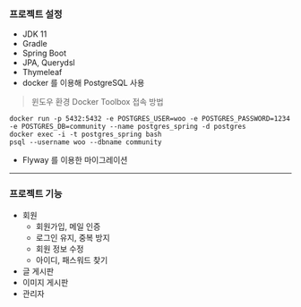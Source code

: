 ### 프로젝트 설정
- JDK 11
- Gradle
- Spring Boot
- JPA, Querydsl
- Thymeleaf
- docker 를 이용해 PostgreSQL 사용
>윈도우 환경 Docker Toolbox 접속 방법
```shell script
docker run -p 5432:5432 -e POSTGRES_USER=woo -e POSTGRES_PASSWORD=1234 -e POSTGRES_DB=community --name postgres_spring -d postgres
docker exec -i -t postgres_spring bash
psql --username woo --dbname community
```
- Flyway 를 이용한 마이그레이션
---
### 프로젝트 기능
- 회원
  - 회원가입, 메일 인증
  - 로그인 유지, 중복 방지
  - 회원 정보 수정
  - 아이디, 패스워드 찾기
- 글 게시판
- 이미지 게시판
- 관리자

